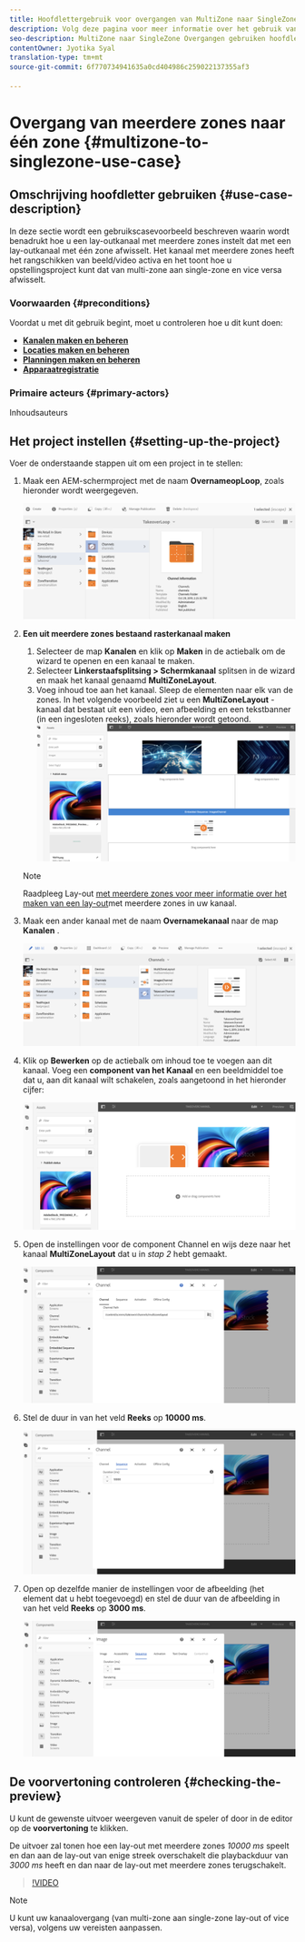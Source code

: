 ```yaml
---
title: Hoofdlettergebruik voor overgangen van MultiZone naar SingleZone
description: Volg deze pagina voor meer informatie over het gebruik van hoofdletters en kleine letters voor multiZone-overgangen.
seo-description: MultiZone naar SingleZone Overgangen gebruiken hoofdletters en kleine letters.
contentOwner: Jyotika Syal
translation-type: tm+mt
source-git-commit: 6f770734941635a0cd404986c259022137355af3

---
```



# Overgang van meerdere zones naar één zone {#multizone-to-singlezone-use-case}


## Omschrijving hoofdletter gebruiken {#use-case-description}

In deze sectie wordt een gebruikscasevoorbeeld beschreven waarin wordt benadrukt hoe u een lay-outkanaal met meerdere zones instelt dat met een lay-outkanaal met één zone afwisselt. Het kanaal met meerdere zones heeft het rangschikken van beeld/video activa en het toont hoe u opstellingsproject kunt dat van multi-zone aan single-zone en vice versa afwisselt.

### Voorwaarden {#preconditions}

Voordat u met dit gebruik begint, moet u controleren hoe u dit kunt doen:

* **[Kanalen maken en beheren](managing-channels.md)**
* **[Locaties maken en beheren](managing-locations.md)**
* **[Planningen maken en beheren](managing-schedules.md)**
* **[Apparaatregistratie](device-registration.md)**

### Primaire acteurs {#primary-actors}

Inhoudsauteurs

## Het project instellen {#setting-up-the-project}

Voer de onderstaande stappen uit om een project in te stellen:

1. Maak een AEM-schermproject met de naam **OvernameopLoop**, zoals hieronder wordt weergegeven.

   ![element](assets/mz-to-sz1.png)


1. **Een uit meerdere zones bestaand rasterkanaal maken**

   1. Selecteer de map **Kanalen** en klik op **Maken** in de actiebalk om de wizard te openen en een kanaal te maken.
   1. Selecteer **Linkerstaafsplitsing > Schermkanaal** splitsen in de wizard en maak het kanaal genaamd **MultiZoneLayout**.
   1. Voeg inhoud toe aan het kanaal. Sleep de elementen naar elk van de zones. In het volgende voorbeeld ziet u een **MultiZoneLayout** -kanaal dat bestaat uit een video, een afbeelding en een tekstbanner (in een ingesloten reeks), zoals hieronder wordt getoond.
   ![element](assets/mz-to-sz2.png)

   >[!NOTE]
   >
   >Raadpleeg Lay-out [met meerdere zones voor meer informatie over het maken van een lay-out](multi-zone-layout-aem-screens.md)met meerdere zones in uw kanaal.


1. Maak een ander kanaal met de naam **Overnamekanaal** naar de map **Kanalen** .

   ![element](assets/mz-to-sz3.png)

1. Klik op **Bewerken** op de actiebalk om inhoud toe te voegen aan dit kanaal. Voeg een **component van het Kanaal** en een beeldmiddel toe dat u, aan dit kanaal wilt schakelen, zoals aangetoond in het hieronder cijfer:

   ![element](assets/mz-to-sz4.png)

1. Open de instellingen voor de component Channel en wijs deze naar het kanaal **MultiZoneLayout** dat u in *stap 2* hebt gemaakt.

   ![element](assets/mz-to-sz5.png)

1. Stel de duur in van het veld **Reeks** op **10000 ms**.

   ![element](assets/mz-to-sz6.png)

1. Open op dezelfde manier de instellingen voor de afbeelding (het element dat u hebt toegevoegd) en stel de duur van de afbeelding in van het veld **Reeks** op **3000 ms**.

   ![element](assets/mz-to-sz7.png)

## De voorvertoning controleren {#checking-the-preview}

U kunt de gewenste uitvoer weergeven vanuit de speler of door in de editor op de **voorvertoning** te klikken.

De uitvoer zal tonen hoe een lay-out met meerdere zones *10000 ms* speelt en dan aan de lay-out van enige streek overschakelt die playbackduur van *3000 ms* heeft en dan naar de lay-out met meerdere zones terugschakelt.

>[!VIDEO](https://video.tv.adobe.com/v/30366)

>[!NOTE]
>
>U kunt uw kanaalovergang (van multi-zone aan single-zone lay-out of vice versa), volgens uw vereisten aanpassen.